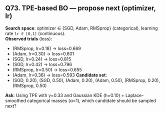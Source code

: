 ## Q73. TPE-based BO — propose next (optimizer, lr)
**Search space**: optimizer ∈ {SGD, Adam, RMSprop} (categorical), learning rate `lr ∈ [0,1]` (continuous).  
**Observed trials** (loss):
- (RMSprop, lr=0.18) → loss=0.669
- (Adam, lr=0.30) → loss=0.601
- (SGD, lr=0.24) → loss=0.815
- (SGD, lr=0.42) → loss=0.796
- (RMSprop, lr=0.50) → loss=0.655
- (Adam, lr=0.36) → loss=0.593
**Candidate set**:
- (SGD, 0.20), (SGD, 0.50), (Adam, 0.20), (Adam, 0.50), (RMSprop, 0.20), (RMSprop, 0.50)

**Ask**: Using TPE with γ=0.33 and Gaussian KDE (h=0.10) + Laplace-smoothed categorical masses (α=1), which candidate should be sampled next?